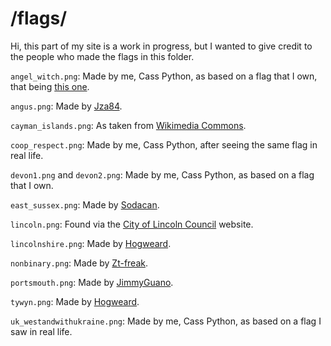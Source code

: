 # /flags/

Hi, this part of my site is a work in progress, but I wanted to give credit to the people who made the flags in this folder.

`angel_witch.png`: Made by me, Cass Python, as based on a flag that I own, that being [this one](https://angelwitch.bandcamp.com/merch/baphomet-flag-doesnt-ship-to-uk).

`angus.png`: Made by [Jza84](https://commons.wikimedia.org/wiki/File:Flag_of_Angus.png).

`cayman_islands.png`: As taken from [Wikimedia Commons](https://commons.wikimedia.org/wiki/File:Flag_of_the_Cayman_Islands.svg).

`coop_respect.png`: Made by me, Cass Python, after seeing the same flag in real life.

`devon1.png` and `devon2.png`: Made by me, Cass Python, as based on a flag that I own.

`east_sussex.png`: Made by [Sodacan](https://commons.wikimedia.org/wiki/File:Flag_of_East_Sussex.svg).

`lincoln.png`: Found via the [City of Lincoln Council](https://webmicrosites.hays.co.uk/web/city-of-lincoln-council) website.

`lincolnshire.png`: Made by [Hogweard](https://commons.wikimedia.org/wiki/File:Lincolnshire_flag.svg).

`nonbinary.png`: Made by [Zt-freak](https://commons.wikimedia.org/wiki/File:Nonbinary_flag.svg).

`portsmouth.png`: Made by [JimmyGuano](https://commons.wikimedia.org/wiki/File:City_Flag_of_Portsmouth.svg).

`tywyn.png`: Made by [Hogweard](https://commons.wikimedia.org/wiki/File:Flag_of_Tywyn,_Wales.svg).

`uk_westandwithukraine.png`: Made by me, Cass Python, as based on a flag I saw in real life.